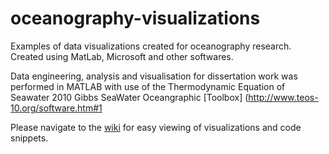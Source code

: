 # oceanography-visualizations
Examples of data visualizations created for oceanography research. Created using MatLab, Microsoft and other softwares.

Data engineering, analysis and visualisation for dissertation work was performed in MATLAB with use of the Thermodynamic Equation of Seawater 2010 Gibbs SeaWater Oceangraphic [Toolbox] (http://www.teos-10.org/software.htm#1 

Please navigate to the [wiki](https://github.com/evb123/oceanography-visualizations/wiki) for easy viewing of visualizations and code snippets.
